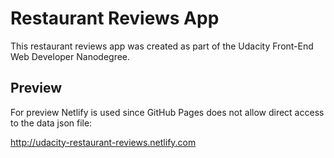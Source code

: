 # Restaurant Reviews App
This restaurant reviews app was created as part of the Udacity Front-End Web Developer Nanodegree.

## Preview
For preview Netlify is used since GitHub Pages does not allow direct access to the data json file:

http://udacity-restaurant-reviews.netlify.com
